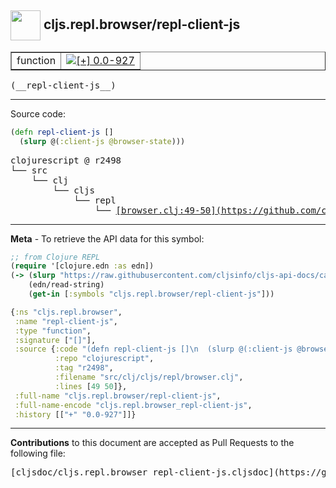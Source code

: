 ## <img width="48px" valign="middle" src="http://i.imgur.com/Hi20huC.png"> cljs.repl.browser/repl-client-js

 <table border="1">
<tr>

<td>function</td>
<td><a href="https://github.com/cljsinfo/cljs-api-docs/tree/0.0-927"><img valign="middle" alt="[+] 0.0-927" src="https://img.shields.io/badge/+-0.0--927-lightgrey.svg"></a> </td>
</tr>
</table>

 <samp>
(__repl-client-js__)<br>
</samp>

---





Source code:

```clj
(defn repl-client-js []
  (slurp @(:client-js @browser-state)))
```

 <pre>
clojurescript @ r2498
└── src
    └── clj
        └── cljs
            └── repl
                └── <ins>[browser.clj:49-50](https://github.com/clojure/clojurescript/blob/r2498/src/clj/cljs/repl/browser.clj#L49-L50)</ins>
</pre>


---

__Meta__ - To retrieve the API data for this symbol:

```clj
;; from Clojure REPL
(require '[clojure.edn :as edn])
(-> (slurp "https://raw.githubusercontent.com/cljsinfo/cljs-api-docs/catalog/cljs-api.edn")
    (edn/read-string)
    (get-in [:symbols "cljs.repl.browser/repl-client-js"]))
```

```clj
{:ns "cljs.repl.browser",
 :name "repl-client-js",
 :type "function",
 :signature ["[]"],
 :source {:code "(defn repl-client-js []\n  (slurp @(:client-js @browser-state)))",
          :repo "clojurescript",
          :tag "r2498",
          :filename "src/clj/cljs/repl/browser.clj",
          :lines [49 50]},
 :full-name "cljs.repl.browser/repl-client-js",
 :full-name-encode "cljs.repl.browser_repl-client-js",
 :history [["+" "0.0-927"]]}

```

---

__Contributions__ to this document are accepted as Pull Requests to the following file:

 <pre>
[cljsdoc/cljs.repl.browser_repl-client-js.cljsdoc](https://github.com/cljsinfo/cljs-api-docs/blob/master/cljsdoc/cljs.repl.browser_repl-client-js.cljsdoc)
</pre>

